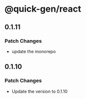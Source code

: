 # @quick-gen/react

## 0.1.11

### Patch Changes

- update the monorepo

## 0.1.10

### Patch Changes

- Update the version to 0.1.10
